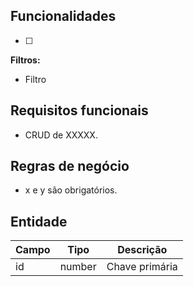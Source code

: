 ## Funcionalidades
- [ ]

**Filtros:**
- Filtro

## Requisitos funcionais
- CRUD de XXXXX.

## Regras de negócio
- x e y são obrigatórios.

## Entidade
| Campo   | Tipo   | Descrição                    |
|---------|--------|------------------------------|
| id      | number | Chave primária               |

